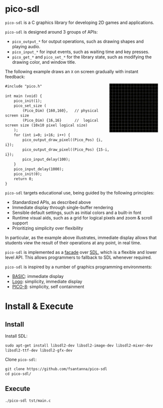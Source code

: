 # pico-sdl

`pico-sdl` is a C graphics library for developing 2D games and applications.

`pico-sdl` is designed around 3 groups of APIs:

- `pico_output_*` for output operations,
    such as drawing shapes and playing audio.
- `pico_input_*` for input events,
    such as waiting time and key presses.
- `pico_get_*` and `pico_set_*` for the library state,
    such as modifying the drawing color, and window title.

The following example draws an `X` on screen gradually with instant feedback:

<picture>
<img align="right" src="x.gif">
</picture>

```
#include "pico.h"

int main (void) {
    pico_init(1);
    pico_set_size (
        (Pico_Dim) {160,160},   // physical screen size
        (Pico_Dim) {16,16}      //  logical screen size (10x10 pixel logical size)
    );
    for (int i=0; i<16; i++) {
        pico_output_draw_pixel((Pico_Pos) {i, i});
        pico_output_draw_pixel((Pico_Pos) {15-i, i});
        pico_input_delay(100);
    }
    pico_input_delay(1000);
    pico_init(0);
    return 0;
}
```

`pico-sdl` targets educational use, being guided by the following principles:

- Standardized APIs, as described above
- Immediate display through single-buffer rendering
- Sensible default settings, such as initial colors and a built-in font
- Runtime visual aids, such as a grid for logical pixels and zoom & scroll support
- Prioritizing simplicity over flexibility

In particular, as the example above illustrates, immediate display allows that
students view the result of their operations at any point, in real time.

`pico-sdl` is implemented as a [facade][1] over [SDL][2], which is a flexible
and lower level API.
This allows programmers to fallback to SDL whenever required.

`pico-sdl` is inspired by a number of graphics programming environments:

- [BASIC][3]: immediate display
- [Logo][4]: simplicity, immediate display
- [PICO-8][5]: simplicity, self containment

[1]: https://en.wikipedia.org/wiki/Facade_pattern
[2]: https://en.wikipedia.org/wiki/Simple_DirectMedia_Layer
[3]: https://en.wikipedia.org/wiki/BASIC
[4]: https://en.wikipedia.org/wiki/Logo_(programming_language)
[5]: https://en.wikipedia.org/wiki/PICO-8

# Install & Execute

## Install

Install SDL:

```
sudo apt-get install libsdl2-dev libsdl2-image-dev libsdl2-mixer-dev libsdl2-ttf-dev libsdl2-gfx-dev
```

Clone `pico-sdl`:

```
git clone https://github.com/fsantanna/pico-sdl
cd pico-sdl/
```

## Execute

```
./pico-sdl tst/main.c
```
